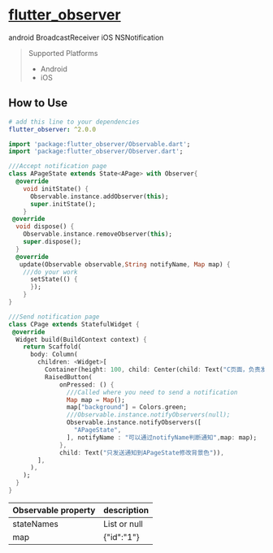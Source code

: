 # [flutter_observer](https://github.com/lisen87/flutter_observer.git)

android BroadcastReceiver iOS NSNotification

> Supported  Platforms
> * Android
> * iOS

## How to Use

```yaml
# add this line to your dependencies
flutter_observer: ^2.0.0
```

```dart
import 'package:flutter_observer/Observable.dart';
import 'package:flutter_observer/Observer.dart';
```
```dart
///Accept notification page
class APageState extends State<APage> with Observer{
  @override
    void initState() {
      Observable.instance.addObserver(this);
      super.initState();
    }
 @override
  void dispose() {
    Observable.instance.removeObserver(this);
    super.dispose();
  }
  @override
   update(Observable observable,String notifyName, Map map) {
    ///do your work
      setState(() {
      });
    }
}

///Send notification page
class CPage extends StatefulWidget {
 @override
  Widget build(BuildContext context) {
    return Scaffold(
      body: Column(
        children: <Widget>[
          Container(height: 100, child: Center(child: Text("C页面，负责发送通知"))),
          RaisedButton(
              onPressed: () {
                ///Called where you need to send a notification
                Map map = Map();
                map["background"] = Colors.green;
                ///Observable.instance.notifyObservers(null);
                Observable.instance.notifyObservers([
                  "APageState",
                ], notifyName : "可以通过notifyName判断通知",map: map);
              },
              child: Text("只发送通知到APageState修改背景色")),
        ],
      ),
    );
  }
}

```

Observable property | description
--------|------------
stateNames | List or null
map | {"id":"1"}